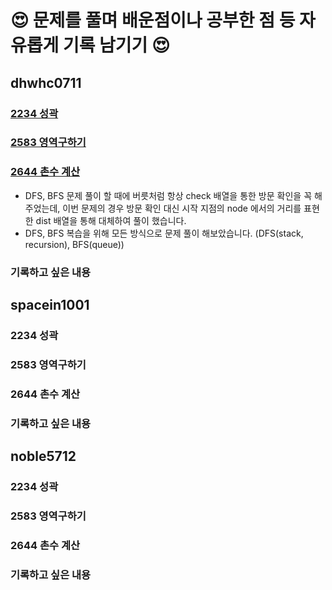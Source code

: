 # :heart_eyes: 문제를 풀며 배운점이나 공부한 점 등 자유롭게 기록 남기기 :heart_eyes:

## dhwhc0711

### [2234 성곽](https://www.acmicpc.net/problem/2234)

### [2583 영역구하기](https://www.acmicpc.net/problem/2583)

### [2644 촌수 계산](https://github.com/ProgWon/2020_JNU_Algorithm_Study/blob/main/week2/2644_dhwhc0711.cpp)
* DFS, BFS 문제 풀이 할 때에 버릇처럼 항상 check 배열을 통한 방문 확인을 꼭 해주었는데, 이번 문제의 경우 방문 확인 대신 시작 지점의 node 에서의 거리를 표현한 dist 배열을 통해 대체하여 풀이 했습니다.
* DFS, BFS 복습을 위해 모든 방식으로 문제 풀이 해보았습니다. (DFS(stack, recursion), BFS(queue))

### 기록하고 싶은 내용

## spacein1001

### 2234 성곽

### 2583 영역구하기

### 2644 촌수 계산

### 기록하고 싶은 내용

## noble5712

### 2234 성곽

### 2583 영역구하기

### 2644 촌수 계산

### 기록하고 싶은 내용
